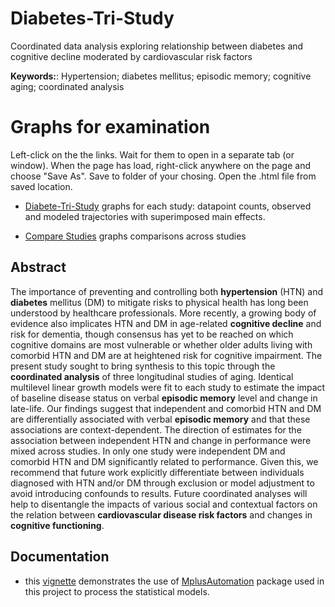 # Diabetes-Tri-Study
Coordinated data analysis exploring relationship between diabetes and cognitive decline moderated by cardiovascular risk factors 

**Keywords:**: Hypertension; diabetes mellitus; episodic memory; cognitive aging; coordinated analysis

# Graphs for examination

Left-click on the the links. Wait for them to open in a separate tab (or window). When the page has load,  right-click anywhere on the page and choose "Save As". Save to folder of your chosing. Open the .html file from saved location.

 - [Diabete-Tri-Study](htmlpreview.github.io/?https://github.com/IALSA/Diabetes-Tri-Study-public/blob/master/Diabetes-Tri-Study.html) graphs for each study: datapoint counts, observed and modeled trajectories with superimposed main effects. 
 
 - [Compare Studies](htmlpreview.github.io/?https://github.com/IALSA/Diabetes-Tri-Study-public/blob/master/Compare_Studies.html) graphs comparisons across studies



## Abstract  
The importance of preventing and controlling both **hypertension** (HTN) and **diabetes** mellitus (DM) to mitigate risks to physical health has long been understood by healthcare professionals. More recently, a growing body of evidence also implicates HTN and DM in age-related **cognitive decline** and risk for dementia, though consensus has yet to be reached on which cognitive domains are most vulnerable or whether older adults living with comorbid HTN and DM are at heightened risk for cognitive impairment. The present study sought to bring synthesis to this topic through the **coordinated analysis** of three longitudinal studies of aging. Identical multilevel linear growth models were fit to each study to estimate the impact of baseline disease status on verbal **episodic memory** level and change in late-life. Our findings suggest that independent and comorbid HTN and DM are differentially associated with verbal **episodic memory** and that these associations are context-dependent. The direction of estimates for the association between independent HTN and change in performance were mixed across studies. In only one study were independent DM and comorbid HTN and DM significantly related to performance. Given this, we recommend that future work explicitly differentiate between individuals diagnosed with HTN and/or DM through exclusion or model adjustment to avoid introducing confounds to results. Future coordinated analyses will help to disentangle the impacts of various social and contextual factors on the relation between **cardiovascular disease risk factors** and changes in **cognitive functioning**.


## Documentation

- this [vignette](http://cran.r-project.org/web/packages/MplusAutomation/vignettes/Vignette.pdf) demonstrates the use of  [MplusAutomation](http://cran.r-project.org/web/packages/MplusAutomation/MplusAutomation.pdf) package used in this project to process the statistical models. 
